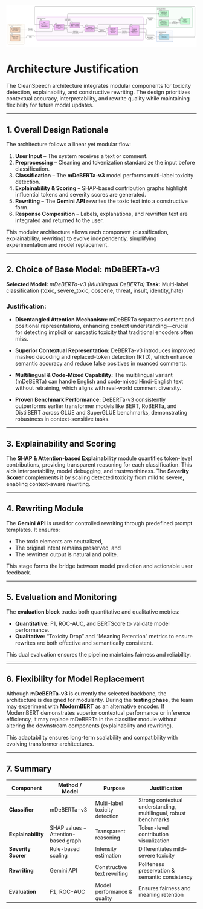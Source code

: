 ![Architecture Diagram](architecture.png)
# **Architecture Justification**

The CleanSpeech architecture integrates modular components for toxicity detection, explainability, and constructive rewriting. The design prioritizes contextual accuracy, interpretability, and rewrite quality while maintaining flexibility for future model updates.

---

## **1. Overall Design Rationale**

The architecture follows a linear yet modular flow:

1. **User Input** – The system receives a text or comment.
2. **Preprocessing** – Cleaning and tokenization standardize the input before classification.
3. **Classification** – The **mDeBERTa-v3** model performs multi-label toxicity detection.
4. **Explainability & Scoring** – SHAP-based contribution graphs highlight influential tokens and severity scores are generated.
5. **Rewriting** – The **Gemini API** rewrites the toxic text into a constructive form.
6. **Response Composition** – Labels, explanations, and rewritten text are integrated and returned to the user.


This modular architecture allows each component (classification, explainability, rewriting) to evolve independently, simplifying experimentation and model replacement.

---

## **2. Choice of Base Model: mDeBERTa-v3**

**Selected Model:** *mDeBERTa-v3 (Multilingual DeBERTa)*
**Task:** Multi-label classification (toxic, severe_toxic, obscene, threat, insult, identity_hate)

### **Justification:**

* **Disentangled Attention Mechanism:**
  mDeBERTa separates content and positional representations, enhancing context understanding—crucial for detecting implicit or sarcastic toxicity that traditional encoders often miss.

* **Superior Contextual Representation:**
  DeBERTa-v3 introduces improved masked decoding and replaced-token detection (RTD), which enhance semantic accuracy and reduce false positives in nuanced comments.

* **Multilingual & Code-Mixed Capability:**
  The multilingual variant (mDeBERTa) can handle English and code-mixed Hindi-English text without retraining, which aligns with real-world comment diversity.

* **Proven Benchmark Performance:**
  DeBERTa-v3 consistently outperforms earlier transformer models like BERT, RoBERTa, and DistilBERT across GLUE and SuperGLUE benchmarks, demonstrating robustness in context-sensitive tasks.

---

## **3. Explainability and Scoring**

The **SHAP & Attention-based Explainability** module quantifies token-level contributions, providing transparent reasoning for each classification. This aids interpretability, model debugging, and trustworthiness. The **Severity Scorer** complements it by scaling detected toxicity from mild to severe, enabling context-aware rewriting.

---

## **4. Rewriting Module**

The **Gemini API** is used for controlled rewriting through predefined prompt templates. It ensures:

* The toxic elements are neutralized,
* The original intent remains preserved, and
* The rewritten output is natural and polite.

This stage forms the bridge between model prediction and actionable user feedback.

---

## **5. Evaluation and Monitoring**

The **evaluation block** tracks both quantitative and qualitative metrics:

* **Quantitative:** F1, ROC-AUC, and BERTScore to validate model performance.
* **Qualitative:** “Toxicity Drop” and “Meaning Retention” metrics to ensure rewrites are both effective and semantically consistent.

This dual evaluation ensures the pipeline maintains fairness and reliability.

---

## **6. Flexibility for Model Replacement**

Although **mDeBERTa-v3** is currently the selected backbone, the architecture is designed for modularity.
During the **testing phase**, the team may experiment with **ModernBERT** as an alternative encoder.
If ModernBERT demonstrates superior contextual performance or inference efficiency, it may replace mDeBERTa in the classifier module without altering the downstream components (explainability and rewriting).

This adaptability ensures long-term scalability and compatibility with evolving transformer architectures.

---

## **7. Summary**

| Component           | Method / Model                      | Purpose                        | Justification                                                    |
| ------------------- | ----------------------------------- | ------------------------------ | ---------------------------------------------------------------- |
| **Classifier**      | mDeBERTa-v3                         | Multi-label toxicity detection | Strong contextual understanding, multilingual, robust benchmarks |
| **Explainability**  | SHAP values + Attention-based graph | Transparent reasoning          | Token-level contribution visualization                           |
| **Severity Scorer** | Rule-based scaling                  | Intensity estimation           | Differentiates mild–severe toxicity                              |
| **Rewriting**       | Gemini API                          | Constructive text rewriting    | Politeness preservation & semantic consistency                   |
| **Evaluation**      | F1, ROC-AUC                         | Model performance & quality    | Ensures fairness and meaning retention                           |



